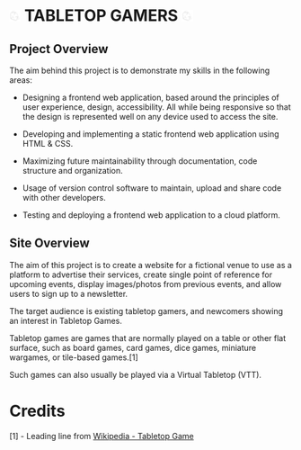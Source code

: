 # ![](assets/images/logo-tiny.png) **TABLETOP GAMERS** ![](assets/images/logo-tiny.png)

## Project Overview

The aim behind this project is to demonstrate my skills in the following areas:

* Designing a frontend web application, based around the principles of user experience, design, accessibility. All while being responsive so that the design is represented well on any device used to access the site.

* Developing and implementing a static frontend web application using HTML & CSS.

* Maximizing future maintainability through documentation, code structure and organization.

* Usage of version control software to maintain, upload and share code with other developers.

* Testing and deploying a frontend web application to a cloud platform.

## Site Overview

The aim of this project is to create a website for a fictional venue to use as a platform to advertise their services, create single point of reference for upcoming events, display images/photos from previous events, and allow users to sign up to a newsletter.

The target audience is existing tabletop gamers, and newcomers showing an interest in Tabletop Games.

Tabletop games are games that are normally played on a table or other flat surface, such as board games, card games, dice games, miniature wargames, or tile-based games.[1]

Such games can also usually be played via a Virtual Tabletop (VTT).

# Credits

[1] - Leading line from [Wikipedia - Tabletop Game](https://en.wikipedia.org/wiki/Tabletop_game)